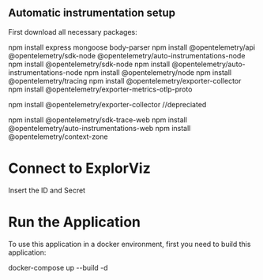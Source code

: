 


## Automatic instrumentation setup

First download all necessary packages:

npm install express mongoose body-parser
npm install @opentelemetry/api @opentelemetry/sdk-node @opentelemetry/auto-instrumentations-node
npm install @opentelemetry/sdk-node
npm install @opentelemetry/auto-instrumentations-node
npm install @opentelemetry/node
npm install @opentelemetry/tracing
npm install @opentelemetry/exporter-collector
npm install @opentelemetry/exporter-metrics-otlp-proto

npm install @opentelemetry/exporter-collector //depreciated

npm install @opentelemetry/sdk-trace-web
npm install @opentelemetry/auto-instrumentations-web
npm install @opentelemetry/context-zone


# Connect to ExplorViz

Insert the ID and Secret 


# Run the Application 

To use this application in a docker environment, first you need to build this application:

docker-compose up --build -d







